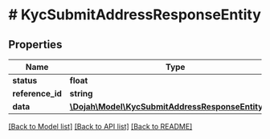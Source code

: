 # # KycSubmitAddressResponseEntity

## Properties

Name | Type | Description | Notes
------------ | ------------- | ------------- | -------------
**status** | **float** |  | [optional]
**reference_id** | **string** |  | [optional]
**data** | [**\Dojah\Model\KycSubmitAddressResponseEntityData**](KycSubmitAddressResponseEntityData.md) |  | [optional]

[[Back to Model list]](../../README.md#models) [[Back to API list]](../../README.md#endpoints) [[Back to README]](../../README.md)
